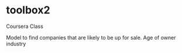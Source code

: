 toolbox2
========

Coursera Class

Model to find companies that are likely to be up for sale.
Age of owner
industry
